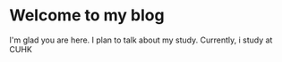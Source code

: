 # Welcome to my blog

I'm glad you are here. I plan to talk about my study. Currently, i study at CUHK
